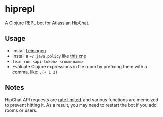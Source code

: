 # hiprepl

A Clojure REPL bot for [Atlassian HipChat](https://www.hipchat.com/).

## Usage

* Install [Leiningen](https://github.com/technomancy/leiningen)
* Install a `~/.java.policy` like [this one](https://raw.github.com/flatland/clojail/master/example.policy)
* `lein run <api-token> <room-name>`
* Evaluate Clojure expressions in the room by prefixing them with a comma, like: `,(+ 1 2)`

## Notes

HipChat API requests are [rate
limited](https://www.hipchat.com/docs/api/rate_limiting), and various
functions are memoized to prevent hitting it.  As a result, you may
need to restart the bot if you add rooms or users.